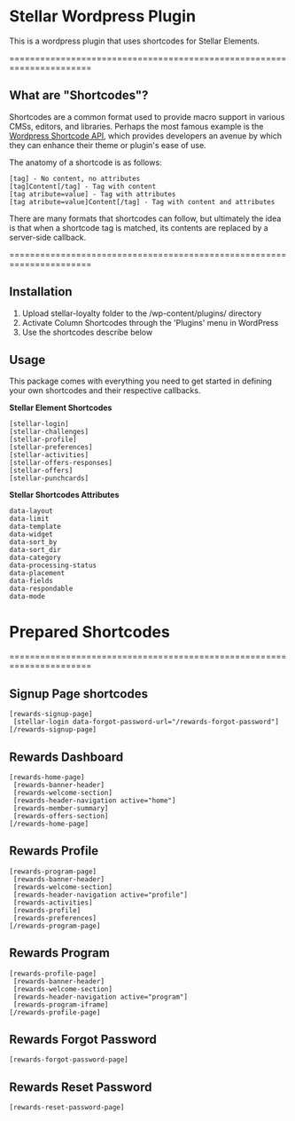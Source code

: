 # Stellar Wordpress Plugin
This is  a wordpress plugin that uses shortcodes for Stellar Elements.

======================================================================

## What are "Shortcodes"?

Shortcodes are a common format used to provide macro support in various CMSs, editors, and libraries. Perhaps the most famous example is the [Wordpress Shortcode API](https://codex.wordpress.org/Shortcode_API), which provides developers an avenue by which they can enhance their theme or plugin's ease of use.

The anatomy of a shortcode is as follows:

```
[tag] - No content, no attributes
[tag]Content[/tag] - Tag with content
[tag atribute=value] - Tag with attributes
[tag atribute=value]Content[/tag] - Tag with content and attributes
```

There are many formats that shortcodes can follow, but ultimately the idea is that when a shortcode tag is matched, its contents are replaced by a server-side callback.

======================================================================

## Installation
1. Upload stellar-loyalty folder to the /wp-content/plugins/ directory
2. Activate Column Shortcodes through the 'Plugins' menu in WordPress
3. Use the shortcodes describe below


## Usage
This package comes with everything you need to get started in defining your own shortcodes and their respective callbacks.

**Stellar Element Shortcodes**
```
[stellar-login]
[stellar-challenges]
[stellar-profile]
[stellar-preferences]
[stellar-activities]
[stellar-offers-responses]
[stellar-offers]
[stellar-punchcards]
```
**Stellar Shortcodes Attributes**
```
data-layout
data-limit
data-template
data-widget
data-sort_by
data-sort_dir
data-category
data-processing-status
data-placement
data-fields
data-respondable
data-mode
```


# Prepared Shortcodes

======================================================================

## Signup Page shortcodes
```
[rewards-signup-page]
 [stellar-login data-forgot-password-url="/rewards-forgot-password"]
[/rewards-signup-page]
```

## Rewards Dashboard
```
[rewards-home-page]
 [rewards-banner-header] 
 [rewards-welcome-section]
 [rewards-header-navigation active="home"]
 [rewards-member-summary]
 [rewards-offers-section]
[/rewards-home-page]
```
## Rewards Profile
```
[rewards-program-page]
 [rewards-banner-header]
 [rewards-welcome-section]
 [rewards-header-navigation active="profile"]
 [rewards-activities]
 [rewards-profile]
 [rewards-preferences]
[/rewards-program-page]
```
## Rewards Program
```
[rewards-profile-page]
 [rewards-banner-header]
 [rewards-welcome-section]
 [rewards-header-navigation active="program"]
 [rewards-program-iframe]
[/rewards-profile-page]
```
## Rewards Forgot Password
```
[rewards-forgot-password-page]
```
## Rewards Reset Password
```
[rewards-reset-password-page]
```




